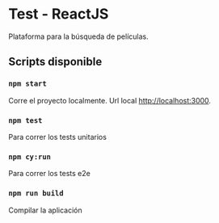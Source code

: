 # Test - ReactJS

Plataforma para la búsqueda de películas.

## Scripts disponible


### `npm start`

Corre el proyecto localmente.
Url local [http://localhost:3000](http://localhost:3000).

### `npm test`

Para correr los tests unitarios
### `npm cy:run`

Para correr los tests e2e

### `npm run build`

Compilar la aplicación